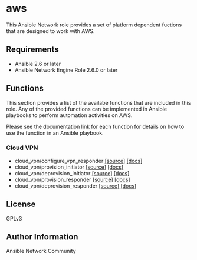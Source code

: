 # aws

This Ansible Network role provides a set of platform dependent fuctions that
are designed to work with AWS.

## Requirements

* Ansible 2.6 or later
* Ansible Network Engine Role 2.6.0 or later

## Functions

This section provides a list of the availabe functions that are included
in this role.  Any of the provided functions can be implemented in Ansible
playbooks to perform automation activities on AWS.

Please see the documentation link for each function for details on how to use
the function in an Ansible playbook.

### Cloud VPN
* cloud_vpn/configure_vpn_responder [[source]](https://github.com/ansible-network/aws/blob/devel/tasks/cloud_vpn/configure_vpn_responder.yaml) [[docs]](https://github.com/ansible-network/aws/blob/devel/docs/cloud_vpn/configure_vpn_responder.md)
* cloud_vpn/provision_initiator [[source]](https://github.com/ansible-network/aws/blob/devel/tasks/cloud_vpn/provision_initiator.yaml) [[docs]](https://github.com/ansible-network/aws/blob/devel/docs/cloud_vpn/provision_initiator.md)
* cloud_vpn/deprovision_initiator [[source]](https://github.com/ansible-network/aws/blob/devel/tasks/cloud_vpn/deprovision_initiator.yaml) [[docs]](https://github.com/ansible-network/aws/blob/devel/docs/cloud_vpn/deprovision_initiator.md)
* cloud_vpn/provision_responder [[source]](https://github.com/ansible-network/aws/blob/devel/tasks/cloud_vpn/provision_responder.yaml) [[docs]](https://github.com/ansible-network/aws/blob/devel/docs/cloud_vpn/provision_responder.md)
* cloud_vpn/deprovision_responder [[source]](https://github.com/ansible-network/aws/blob/devel/tasks/cloud_vpn/deprovision_responder.yaml) [[docs]](https://github.com/ansible-network/aws/blob/devel/docs/cloud_vpn/deprovision_responder.md)

## License

GPLv3

## Author Information

Ansible Network Community

